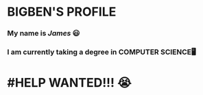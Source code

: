 # BIGBEN'S PROFILE

### My name is *James* 😃
### I am currently taking a degree in **COMPUTER SCIENCE**🖥

# #HELP WANTED!!! 😭
